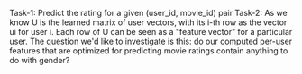 Task-1: Predict the rating for a given (user_id, movie_id) pair
Task-2: As we know U is the learned matrix of user vectors, with its i-th row as the vector ui for user i. Each row of U can be seen as a "feature vector" for a particular user.
The question we'd like to investigate is this: do our computed per-user features that are optimized for predicting movie ratings contain anything to do with gender?

